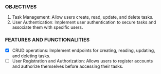 ### OBJECTIVES 
1. Task Management: Allow users create, read, update, and delete tasks.
2. User Authentication: Implement user authentication to secure tasks and associate them with specific users.

### FEATURES AND FUNCTIONALITIES 
- [x] CRUD operations: Implement endpoints for creating, reading, updating, and deleting tasks.
- [ ] User Registration and Authorization: Allows users to register accounts and authorize themselves before accessing their tasks.

